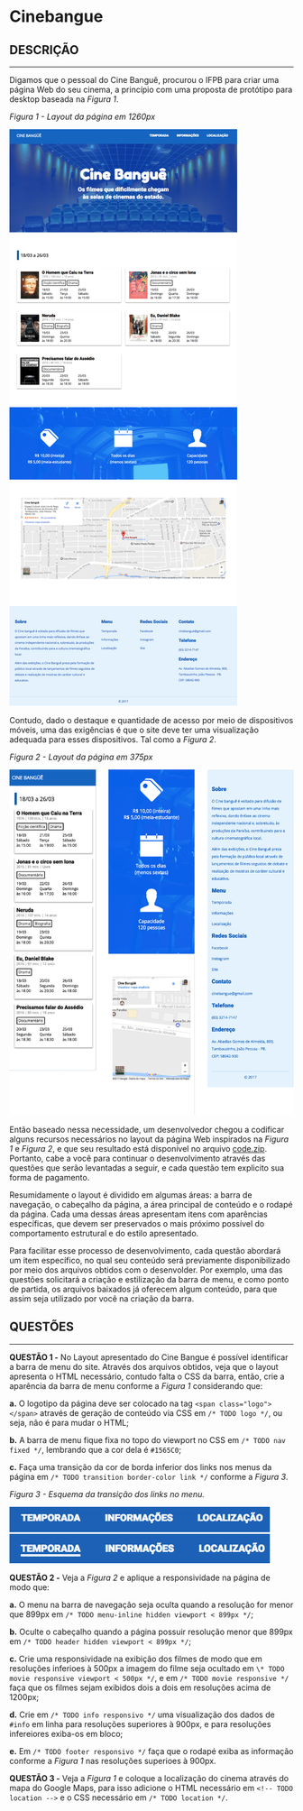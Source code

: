 # Cinebangue

## DESCRIÇÃO
---

Digamos que o pessoal do Cine Banguê, procurou o IFPB para criar uma página Web do seu cinema, a princípio com uma proposta de protótipo para desktop baseada na *Figura 1*.

*Figura 1 - Layout da página em 1260px*

![Layout da página](assets/cine-desktop-1260.png)

Contudo, dado o destaque e quantidade de acesso por meio de dispositivos móveis, uma das exigências é que o site deve ter uma visualização adequada para esses dispositivos. Tal como a *Figura 2*.

*Figura 2 - Layout da página em 375px*

![Layout da página](assets/cine-iphone6-375-joined.png)

Então baseado nessa necessidade, um desenvolvedor chegou a codificar alguns recursos necessários no layout da página Web inspirados na *Figura 1* e *Figura 2*, e que seu resultado está disponível no arquivo [code.zip](code.zip). Portanto, cabe a você para continuar o desenvolvimento através das questões que serão levantadas a seguir, e cada questão tem explicito sua forma de pagamento.

Resumidamente o layout é dividido em algumas áreas: a barra de navegação, o cabeçalho da página, a área principal de conteúdo e o rodapé da página. Cada uma dessas áreas apresentam itens com aparências específicas, que devem ser preservados o mais próximo possível do comportamento  estrutural e do estilo apresentado.

Para facilitar esse processo de desenvolvimento, cada questão abordará um item específico, no qual seu conteúdo será previamente disponibilizado por meio dos arquivos obtidos com o desenvolder. Por exemplo, uma das questões solicitará a criação e estilização da barra de menu, e como ponto de partida, os arquivos baixados já oferecem algum conteúdo, para que assim seja utilizado por você na criação da barra.

## QUESTÕES
---

**QUESTÃO 1 -** No Layout apresentado do Cine Bangue é possível identificar a barra de menu do site. Através dos arquivos obtidos, veja que o layout apresenta o HTML necessário, contudo falta o CSS da barra, então, crie a aparência da barra de menu conforme a *Figura 1* considerando que:

  **a.** O logotipo da página deve ser colocado na tag `<span class="logo"></span>` através de geração de conteúdo via CSS em `/* TODO logo */`, ou seja, não é para mudar o HTML;

  **b.** A barra de menu fique fixa no topo do viewport no CSS em `/* TODO nav fixed */`, lembrando que a cor dela é `#1565C0`;

  **c.** Faça uma transição da cor de borda inferior dos links nos menus da página em `/* TODO transition border-color link */` conforme a *Figura 3*.

*Figura 3 - Esquema da transição dos links no menu.*

![transição dos links](assets/menu-transition.png)

**QUESTÃO 2 -** Veja a *Figura 2* e aplique a responsividade na página de modo que:

  **a.** O menu na barra de navegação seja oculta quando a resolução for menor que 899px em `/* TODO menu-inline hidden viewport < 899px */`;

  **b.** Oculte o cabeçalho quando a página possuir resolução menor que 899px em  `/* TODO header hidden viewport < 899px */`;

  **c.** Crie uma responsividade na exibição dos filmes de modo que em resoluções inferioes à 500px a imagem do filme seja ocultado em `\* TODO movie responsive viewport < 500px */`, e em `/* TODO movie responsive */` faça que os filmes sejam exibidos dois a dois em resoluções acima de 1200px;

  **d.** Crie em `/* TODO info responsivo */` uma visualização dos dados de `#info` em linha para resoluções superiores à 900px, e para resoluções infereiores exiba-os em bloco;

  **e.** Em `/* TODO footer responsivo */` faça que o rodapé exiba as informação conforme a *Figura 1* nas resoluções superioes à 900px.

**QUESTÃO 3 -** Veja a *Figura 1* e coloque a localização do cinema através do mapa do Google Maps, para isso adicione o HTML necessário em `<!-- TODO location -->` e o CSS necessário em `/* TODO location */`.
